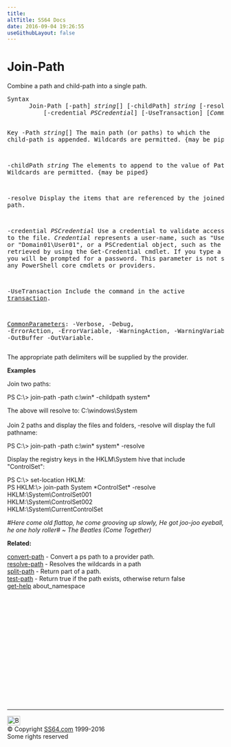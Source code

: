 ```yaml
---
title:
altTitle: SS64 Docs
date: 2016-09-04 19:26:55
useGithubLayout: false
---
```

<!-- #BeginLibraryItem "/Library/head_ps.lbi" --><!-- #EndLibraryItem --><h1>Join-Path</h1> 
<p>Combine a path and child-path into a single path.</p>
<pre>Syntax
      Join-Path [-path] <i>string</i>[] [-childPath] <i>string</i> [-resolve]
          [-credential <i>PSCredential</i>] [-UseTransaction] [<i>CommonParameters</i>]

Key
   -Path <i>string</i>[]
       The main path (or paths) to which the child-path is appended.
       Wildcards are permitted. {may be piped}

   -childPath <i>string</i>
       The elements to append to the value of Path.
       Wildcards are permitted. {may be piped}

   -resolve 
       Display the items that are referenced by the joined path.

   -credential <i>PSCredential</i>
       Use a credential to validate access to the file. <i>Credential</i> represents
       a user-name, such as "User01" or "Domain01\User01", or a PSCredential
       object, such as the one retrieved by using the Get-Credential cmdlet.
       If you type a user name, you will be prompted for a password.
       This parameter is not supported by any PowerShell core cmdlets or providers.

   -UseTransaction
       Include the command in the active <a href="syntax-transactions.html">transaction</a>.

   <a href="common.html">CommonParameters</a>:
       -Verbose, -Debug, -ErrorAction, -ErrorVariable, -WarningAction, -WarningVariable,
       -OutBuffer -OutVariable.</pre>
<p>The appropriate path delimiters will be supplied by the provider.</p>
<p><b>Examples</b></p>
<p>Join two paths:</p>
<p><span class="code">PS C:\&gt; join-path -path c:\win* -childpath system*</span></p>
<p>The above will resolve to: <span class="code">C:\windows\System</span><br><br>
Join 2 paths and display the files and folders, -resolve will display the full pathname:</p>
<p class="code">PS C:\&gt; join-path -path c:\win* system* -resolve </p>
<p>Display the registry keys in the HKLM\System hive that include "ControlSet":</p>
<p class="code">PS C:\&gt; set-location HKLM: <br>
PS HKLM:\&gt; join-path System *ControlSet* -resolve<br>
HKLM:\System\ControlSet001<br>
HKLM:\System\ControlSet002<br>
HKLM:\System\CurrentControlSet</p>
<p class="quote"><i>#Here come old flattop, he come grooving up slowly, He got joo-joo eyeball, he one holy roller# ~ The Beatles (Come Together) </i></p>
<p><b>Related:</b></p>
<p>  <a href="convert-path.html">convert-path</a> - Convert a ps path to a provider path.<br>
<a href="resolve-path.html">
resolve-path</a> - Resolves the wildcards in a path <br>
<a href="split-path.html">split-path</a> - Return part of a path.<br>
<a href="test-path.html">test-path</a> - Return true if the path exists, otherwise return false<br>
<a href="get-help.html">get-help</a>  about_namespace</p><!-- #BeginLibraryItem "/Library/foot_ps.lbi" --><p>
<!-- PowerShell300 -->
<ins class="adsbygoogle" style="display:inline-block;width:300px;height:250px" data-ad-client="ca-pub-6140977852749469" data-ad-slot="6253539900"></ins>
<script>
(adsbygoogle = window.adsbygoogle || []).push({});
</script></p>
<hr>
<div id="bl" class="footer"><a href="join-path.html#"><img src="../images/top.png" width="30" height="22" alt="Back to the Top"></a></div>
<div id="br" class="footer, tagline">© Copyright <a href="../index.html">SS64.com</a> 1999-2016<br>
Some rights reserved</div><!-- #EndLibraryItem -->

